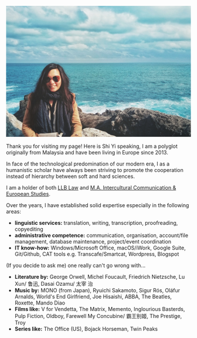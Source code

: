 ![](me.JPG)

Thank you for visiting my page! Here is Shi Yi speaking, I am a polyglot originally from Malaysia and have been living in Europe since 2013.

In face of the technological predomination of our modern era, I as a humanistic scholar have always been striving to promote the cooperation instead of hierarchy between soft and hard sciences.

I am a holder of both [LLB Law](https://www.bristol.ac.uk/study/undergraduate/2022/law/llb-law/) and [M.A. Intercultural Communication & European Studies](https://www.hs-fulda.de/en/studies/departments/social-and-cultural-sciences/future-students/study-programmes/intercultural-communication-and-european-studies-ma).

Over the years, I have established solid expertise especially in the following areas:
- **linguistic services:** translation, writing, transcription, proofreading, copyediting
- **administrative competence:** communication, organisation, account/file management, database maintenance, project/event coordination
- **IT know-how:** Windows/Microsoft Office, macOS/iWork, Google Suite, Git/Github, CAT tools e.g. Transcafe/Smartcat, Wordpress, Blogspot

(If you decide to ask me) one really can't go wrong with...
- **Literature by:** George Orwell, Michel Foucault, Friedrich Nietzsche, Lu Xun/ 鲁迅, Dasai Ozamu/ 太宰 治
- **Music by:** MONO (from Japan), Ryuichi Sakamoto, Sigur Rós, Oláfur Arnalds, World's End Girlfriend, Joe Hisaishi, ABBA, The Beatles, Roxette, Mando Diao
- **Films like:** V for Vendetta, The Matrix, Memento, Inglourious Basterds, Pulp Fiction, Oldboy, Farewell My Concubine/ 霸王别姬, The Prestige, Troy
- **Series like:** The Office (US), Bojack Horseman, Twin Peaks
